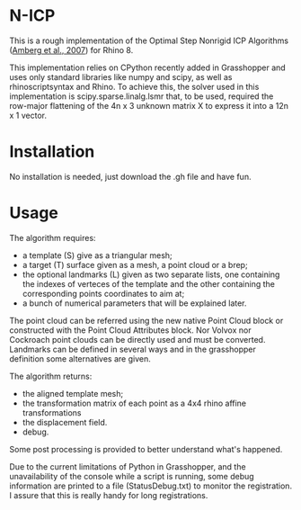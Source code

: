 # N-ICP

This is a rough implementation of the Optimal Step Nonrigid ICP Algorithms  ([Amberg et al., 2007](https://doi.org/10.1109/CVPR.2007.383165)) for Rhino 8.

This implementation relies on CPython recently added in Grasshopper and uses only standard libraries like numpy and scipy, as well as rhinoscriptsyntax and Rhino. To achieve this, the solver used in this implementation is scipy.sparse.linalg.lsmr that, to be used, required the row-major flattening of the 4n x 3 unknown matrix X to express it into a 12n x 1 vector. 

# Installation
No installation is needed, just download the .gh file and have fun.

# Usage
The algorithm requires:
- a template (S) give as a triangular mesh;
- a target (T) surface given as a mesh, a point cloud or a brep;
- the optional landmarks (L) given as two separate lists, one containing the indexes of verteces of the template and the other containing the corresponding points coordinates to aim at;
- a bunch of numerical parameters that will be explained later.

The point cloud can be referred using the new native Point Cloud block or constructed with the Point Cloud Attributes block. Nor Volvox nor Cockroach point clouds can be directly used and must be converted. 
Landmarks can be defined in several ways and in the grasshopper definition some alternatives are given.

The algorithm returns:
- the aligned template mesh;
- the transformation matrix of each point as a 4x4 rhino affine transformations 
- the displacement field.
- debug.

Some post processing is provided to better understand what's happened.

Due to the current limitations of Python in Grasshopper, and the unavailability of the console while a script is running, some debug information are printed to a file (StatusDebug.txt) to monitor the registration. I assure that this is really handy for long registrations.

